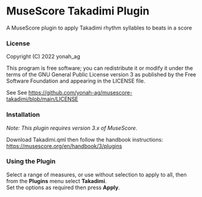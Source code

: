 # MuseScore Takadimi Plugin

A MuseScore plugin to apply Takadimi rhythm syllables to beats in a score

### License

Copyright (C) 2022 yonah_ag

This program is free software; you can redistribute it or modify it under the terms of the GNU General Public License version 3 as published by the Free Software Foundation and appearing in the LICENSE file.

See See https://github.com/yonah-ag/musescore-takadimi/blob/main/LICENSE

### Installation

_Note: This plugin requires version 3.x of MuseScore._

Download Takadimi.qml then follow the handbook instructions: https://musescore.org/en/handbook/3/plugins

### Using the Plugin

Select a range of measures, or use without selection to apply to all, then from the **Plugins** menu select **Takadimi**.  
Set the options as required then press **Apply**.
